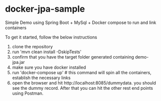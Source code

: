 # docker-jpa-sample
Simple Demo using Spring Boot + MySql + Docker compose to run and link containers

To get it started, follow the below instructions
1. clone the repository
2. run 'mvn clean install -DskipTests'
3. confirm that you have the target folder generated containing demo-jpa.jar
4. make sure you have docker installed
5. run 'docker-compose up' # this command will spin all the containers, establish the necessary links
6. open the browser and hit http://localhost:8085/dummydata. you should see the dummy record. After that you can hit the other rest end points using Postman.
